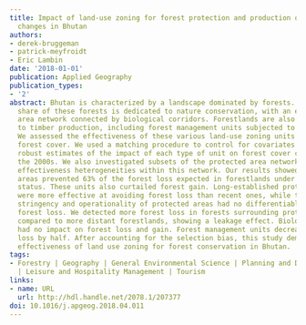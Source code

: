 ```yaml
---
title: Impact of land-use zoning for forest protection and production on forest cover
  changes in Bhutan
authors:
- derek-bruggeman
- patrick-meyfroidt
- Eric Lambin
date: '2018-01-01'
publication: Applied Geography
publication_types:
- '2'
abstract: Bhutan is characterized by a landscape dominated by forests. A substantial
  share of these forests is dedicated to nature conservation, with an extensive protected
  area network connected by biological corridors. Forestlands are also partly allocated
  to timber production, including forest management units subjected to strict regulations.
  We assessed the effectiveness of these various land-use zoning units to protect
  forest cover. We used a matching procedure to control for covariates and obtain
  robust estimates of the impact of each type of unit on forest cover changes during
  the 2000s. We also investigated subsets of the protected area network to test for
  effectiveness heterogeneities within this network. Our results showed that protected
  areas prevented 63% of the forest loss expected in forestlands under this protection
  status. These units also curtailed forest gain. Long-established protected areas
  were more effective at avoiding forest loss than recent ones, while the levels of
  stringency and operationality of protected areas had no differentiable impact on
  forest loss. We detected more forest loss in forests surrounding protected areas
  compared to more distant forestlands, showing a leakage effect. Biological corridors
  had no impact on forest loss and gain. Forest management units decreased forest
  loss by half. After accounting for the selection bias, this study demonstrated the
  effectiveness of land use zoning for forest conservation in Bhutan.
tags:
- Forestry | Geography | General Environmental Science | Planning and Development
  | Leisure and Hospitality Management | Tourism
links:
- name: URL
  url: http://hdl.handle.net/2078.1/207377
doi: 10.1016/j.apgeog.2018.04.011
---
```

